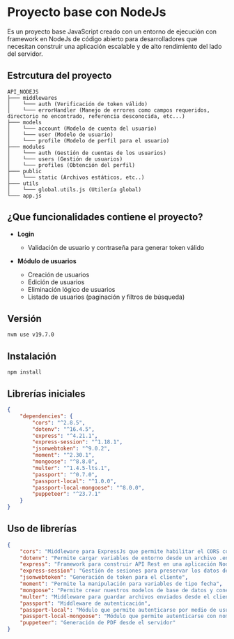 # Proyecto base con NodeJs
Es un proyecto base JavaScript creado con un entorno de ejecución con framework en NodeJs
de código abierto para desarrolladores que necesitan construir una aplicación 
escalable y de alto rendimiento del lado del servidor.

## Estrcutura del proyecto
```
API_NODEJS
├─── middlewares
│    └─── auth (Verificación de token válido)
│    └─── errorHandler (Manejo de errores como campos requeridos, directorio no encontrado, referencia desconocida, etc...)
├─── models
│    └─── account (Modelo de cuenta del usuario)
│    └─── user (Modelo de usuario)
│    └─── profile (Modelo de perfil para el usuario)
├─── modules
│    └─── auth (Gestión de cuentas de los usuarios)
│    └─── users (Gestión de usuarios)
│    └─── profiles (Obtención del perfil)
├─── public
│    └─── static (Archivos estáticos, etc..)
├─── utils
│    └─── global.utils.js (Utilería global)
└─── app.js
```

## ¿Que funcionalidades contiene el proyecto?
* **Login**
    * Validación de usuario y contraseña para generar token válido

* **Módulo de usuarios**
    * Creación de usuarios
    * Edición de usuarios
    * Eliminación lógico de usuarios
    * Listado de usuarios (paginación y filtros de búsqueda)

## Versión
`nvm use v19.7.0`

## Instalación
`npm install`

## Librerías iniciales
```json
{
    "dependencies": {
        "cors": "^2.8.5",
        "dotenv": "^16.4.5",
        "express": "^4.21.1",
        "express-session": "^1.18.1",
        "jsonwebtoken": "^9.0.2",
        "moment": "^2.30.1",
        "mongoose": "^8.8.0",
        "multer": "^1.4.5-lts.1",
        "passport": "^0.7.0",
        "passport-local": "^1.0.0",
        "passport-local-mongoose": "^8.0.0",
        "puppeteer": "^23.7.1"
    }
}
```

## Uso de librerías
```json
{
    "cors": "Middleware para ExpressJs que permite habilitar el CORS con varias opciones",
    "dotenv": "Permite cargar variables de entorno desde un archivo .env",
    "express": "Framework para construir API Rest en una aplicación NodeJs",
    "express-session": "Gestión de sesiones para preservar los datos de múltiples solicitudes del mismo cliente",
    "jsonwebtoken": "Generación de token para el cliente",
    "moment": "Permite la manipulación para variables de tipo fecha",
    "mongoose": "Permite crear nuestros modelos de base de datos y conexión hacia la misma",
    "multer": "Middleware para guardar archivos enviados desde el cliente",
    "passport": "Middleware de autenticación",
    "passport-local": "Módulo que permite autenticarse por medio de usuario y contraseña",
    "passport-local-mongoose": "Módulo que permite autenticarse con nombre de usuario y contraseña haciendo el guardado del hash y salt en un esquema de MongoDB",
    "puppeteer": "Generación de PDF desde el servidor"
}
```
